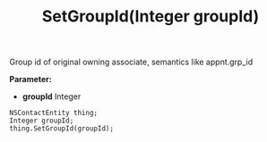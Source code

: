 ﻿---
uid: crmscript_ref_NSContactEntity_SetGroupId
title: SetGroupId(Integer groupId)
intellisense: NSContactEntity.SetGroupId
keywords: NSContactEntity, GetGroupId
so.topic: reference
---

Group id of original owning associate, semantics like appnt.grp_id

**Parameter:** 
 - **groupId** Integer

```crmscript
NSContactEntity thing;
Integer groupId;
thing.SetGroupId(groupId);
```

